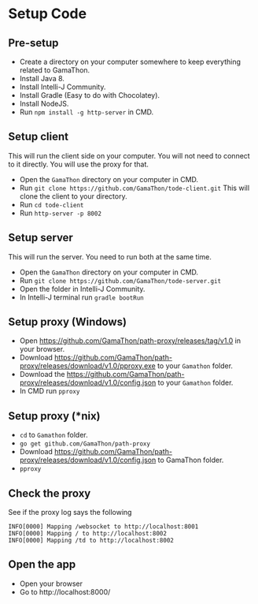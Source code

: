 # Setup Code

## Pre-setup
- Create a directory on your computer somewhere to keep everything related to GamaThon.
- Install Java 8.
- Install Intelli-J Community.
- Install Gradle (Easy to do with Chocolatey).
- Install NodeJS.
- Run `npm install -g http-server` in CMD.


## Setup client
This will run the client side on your computer. You will not need to connect to it directly. You will use the proxy for that.
- Open the `GamaThon` directory on your computer in CMD.
- Run `git clone https://github.com/GamaThon/tode-client.git` This will clone the client to your directory.
- Run `cd tode-client`
- Run `http-server -p 8002`


## Setup server
This will run the server. You need to run both at the same time.
- Open the `GamaThon` directory on your computer in CMD.
- Run `git clone https://github.com/GamaThon/tode-server.git`
- Open the folder in Intelli-J Community.
- In Intelli-J terminal run `gradle bootRun`

## Setup proxy (Windows)
- Open https://github.com/GamaThon/path-proxy/releases/tag/v1.0 in your browser.
- Download https://github.com/GamaThon/path-proxy/releases/download/v1.0/pproxy.exe to your `Gamathon` folder.
- Download the https://github.com/GamaThon/path-proxy/releases/download/v1.0/config.json to your `Gamathon` folder.
- In CMD run `pproxy`

## Setup proxy (*nix)
- `cd` to `Gamathon` folder.
- `go get github.com/GamaThon/path-proxy`
- Download https://github.com/GamaThon/path-proxy/releases/download/v1.0/config.json to GamaThon folder.
- `pproxy`

## Check the proxy
See if the proxy log says the following
```
INFO[0000] Mapping /websocket to http://localhost:8001
INFO[0000] Mapping / to http://localhost:8002
INFO[0000] Mapping /td to http://localhost:8002
```

## Open the app
- Open your browser
- Go to http://localhost:8000/


